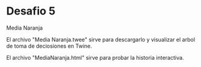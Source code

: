 # Desafio 5
Media Naranja

El archivo "Media Naranja.twee" sirve para descargarlo y visualizar el arbol de toma de deciosiones en Twine.

El archivo "MediaNaranja.html" sirve para probar la historia interactiva.

